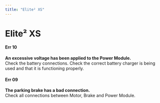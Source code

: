 ```yaml
---
title: "Elite² XS"
---
```


# Elite² XS

#### Err 10 
**An excessive voltage has been applied to the Power Module.**  
Check the battery connections. Check the correct battery charger is being used and that it is functioning properly.

#### Err 09  
**The parking brake has a bad connection.**  
Check all connections between Motor, Brake and Power Module.
